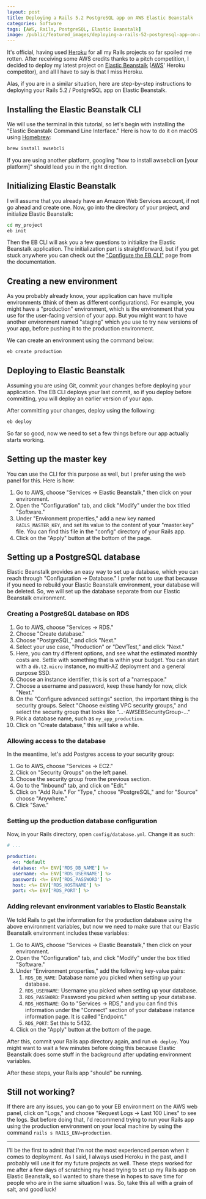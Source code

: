 ```yaml
---
layout: post
title: Deploying a Rails 5.2 PostgreSQL app on AWS Elastic Beanstalk
categories: Software
tags: [AWS, Rails, PostgreSQL, Elastic Beanstalk]
image: /public/featured_images/deploying-a-rails-52-postgresql-app-on-aws-elastic-beanstalk.jpg
---
```


It's official, having used [Heroku](https://heroku.com/) for all my Rails projects so far spoiled me rotten. After receiving some AWS credits thanks to a pitch competition, I decided to deploy my latest project on [Elastic Beanstalk](https://aws.amazon.com/elasticbeanstalk/) ([AWS](https://aws.amazon.com/)' Heroku competitor), and all I have to say is that I miss Heroku.

Alas, if you are in a similar situation, here are step-by-step instructions to deploying your Rails 5.2 / PostgreSQL app on Elastic Beanstalk.

## Installing the Elastic Beanstalk CLI
We will use the terminal in this tutorial, so let's begin with installing the "Elastic Beanstalk Command Line Interface." Here is how to do it on macOS using [Homebrew](https://brew.sh/):

```bash
brew install awsebcli
```

If you are using another platform, googling "how to install awsebcli on [your platform]" should lead you in the right direction.

## Initializing Elastic Beanstalk
I will assume that you already have an Amazon Web Services account, if not go ahead and create one. Now, go into the directory of your project, and initialize Elastic Beanstalk:

```bash
cd my_project
eb init
```

Then the EB CLI will ask you a few questions to initialize the Elastic Beanstalk application. The initialization part is straightforward, but if you get stuck anywhere you can check out the ["Configure the EB CLI"](https://docs.aws.amazon.com/elasticbeanstalk/latest/dg/eb-cli3-configuration.html) page from the documentation.

## Creating a new environment
As you probably already know, your application can have multiple environments (think of them as different configurations). For example, you might have a "production" environment, which is the environment that you use for the user-facing version of your app. But you might want to have another environment named "staging" which you use to try new versions of your app, before pushing it to the production environment.

We can create an environment using the command below:

```bash
eb create production
```

## Deploying to Elastic Beanstalk
Assuming you are using Git, commit your changes before deploying your application. The EB CLI deploys your last commit, so if you deploy before committing, you will deploy an earlier version of your app.

After committing your changes, deploy using the following:

```bash
eb deploy
```

So far so good, now we need to set a few things before our app actually starts working.

## Setting up the master key
You can use the CLI for this purpose as well, but I prefer using the web panel for this. Here is how:

1. Go to AWS, choose "Services -> Elastic Beanstalk," then click on your environment.
2. Open the "Configuration" tab, and click "Modify" under the box titled "Software."
3. Under "Environment properties," add a new key named `RAILS_MASTER_KEY`, and set its value to the content of your "master.key" file. You can find this file in the "config" directory of your Rails app.
4. Click on the "Apply" button at the bottom of the page.

## Setting up a PostgreSQL database
Elastic Beanstalk provides an easy way to set up a database, which you can reach through "Configuration -> Database." I prefer not to use that because if you need to rebuild your Elastic Beanstalk environment, your database will be deleted. So, we will set up the database separate from our Elastic Beanstalk environment.

### Creating a PostgreSQL database on RDS
1. Go to AWS, choose "Services -> RDS."
2. Choose "Create database."
3. Choose "PostgreSQL," and click "Next."
4. Select your use case, "Production" or "Dev/Test," and click "Next."
5. Here, you can try different options, and see what the estimated monthly costs are. Settle with something that is within your budget. You can start with a `db.t2.micro` instance, no multi-AZ deployment and a general purpose SSD.
6. Choose an instance identifier, this is sort of a "namespace."
7. Choose a username and password, keep these handy for now, click "Next."
8. On the "Configure advanced settings" section, the important thing is the security groups. Select "Choose existing VPC security groups," and select the security group that looks like "...-AWSEBSecurityGroup-..."
9. Pick a database name, such as `my_app_production`.
10. Click on "Create database," this will take a while.

### Allowing access to the database
In the meantime, let's add Postgres access to your security group:

1. Go to AWS, choose "Services -> EC2."
2. Click on "Security Groups" on the left panel.
3. Choose the security group from the previous section.
4. Go to the "Inbound" tab, and click on "Edit."
5. Click on "Add Rule." For "Type," choose "PostgreSQL," and for "Source" choose "Anywhere."
6. Click "Save."

### Setting up the production database configuration
Now, in your Rails directory, open `config/database.yml`. Change it as such:

```yaml
# ...

production:
  <<: *default
  database: <%= ENV['RDS_DB_NAME'] %>
  username: <%= ENV['RDS_USERNAME'] %>
  password: <%= ENV['RDS_PASSWORD'] %>
  host: <%= ENV['RDS_HOSTNAME'] %>
  port: <%= ENV['RDS_PORT'] %>
```

### Adding relevant environment variables to Elastic Beanstalk
We told Rails to get the information for the production database using the above environment variables, but now we need to make sure that our Elastic Beanstalk environment includes these variables:

1. Go to AWS, choose "Services -> Elastic Beanstalk," then click on your environment.
2. Open the "Configuration" tab, and click "Modify" under the box titled "Software."
3. Under "Environment properties," add the following key-value pairs:
    1. `RDS_DB_NAME`: Database name you picked when setting up your database.
    2. `RDS_USERNAME`: Username you picked when setting up your database.
    3. `RDS_PASSWORD`: Password you picked when setting up your database.
    4. `RDS_HOSTNAME`: Go to "Services -> RDS," and you can find this information under the "Connect" section of your database instance information page. It is called "Endpoint."
    5. `RDS_PORT`: Set this to 5432.
6. Click on the "Apply" button at the bottom of the page.

After this, commit your Rails app directory again, and run `eb deploy`. You might want to wait a few minutes before doing this because Elastic Beanstalk does some stuff in the background after updating environment variables.

After these steps, your Rails app "should" be running.

## Still not working?
If there are any issues, you can go to your EB environment on the AWS web panel, click on "Logs," and choose "Request Logs -> Last 100 Lines" to see the logs. But before doing that, I'd recommend trying to run your Rails app using the production environment on your local machine by using the command `rails s RAILS_ENV=production`.

---

I'll be the first to admit that I'm not the most experienced person when it comes to deployment. As I said, I always used Heroku in the past, and I probably will use it for my future projects as well. These steps worked for me after a few days of scratching my head trying to set up my Rails app on Elastic Beanstalk, so I wanted to share these in hopes to save time for people who are in the same situation I was. So, take this all with a grain of salt, and good luck!